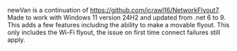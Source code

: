 newVan is a continuation of https://github.com/jcrawl16/NetworkFlyout7. Made to work with Windows 11 version 24H2 and updated from .net 6 to 9.
This adds a few features including the ability to make a movable flyout. This only includes the Wi-Fi flyout, the issue on first time connect failures still apply.
